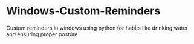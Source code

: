 # Windows-Custom-Reminders
Custom reminders in windows using python for habits like drinking water and ensuring proper posture
